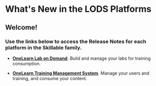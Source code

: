 # What's New in the LODS Platforms

## Welcome! 

### Use the links below to access the Release Notes for each platform in the Skillable family.

- [**OneLearn Lab on Demand**](/lod/whats-new.md). Build and manage your labs for training consumption.

- [**OneLearn Training Management System**](/tms/whats-new.md). Manage your users and training, and consume your content.
